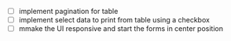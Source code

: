 - [ ] implement pagination for table
- [ ] implement select data to print from table using a checkbox
- [ ] mmake the UI responsive and start the forms in center position